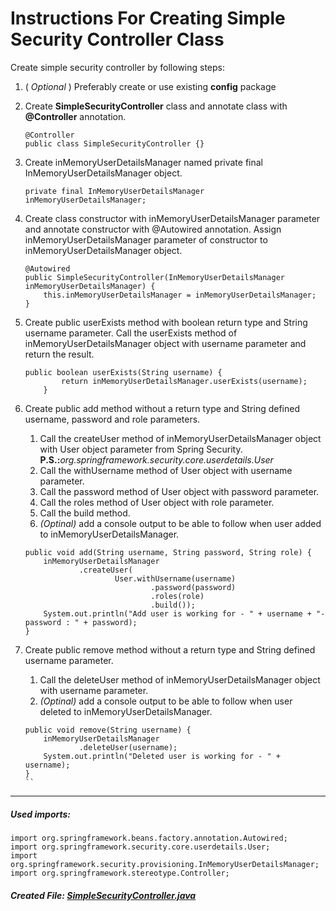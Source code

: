 # Instructions For Creating Simple Security Controller Class

Create simple security controller by following steps:

1. ( _Optional_ ) Preferably create or use existing **config** package 

1. Create **SimpleSecurityController** class and annotate class with **@Controller** annotation.
    ```
    @Controller
    public class SimpleSecurityController {}
    ```
1. Create inMemoryUserDetailsManager named private final InMemoryUserDetailsManager object.
    ```
    private final InMemoryUserDetailsManager inMemoryUserDetailsManager;
    ```
1. Create class constructor with inMemoryUserDetailsManager parameter and 
annotate constructor with @Autowired annotation. Assign inMemoryUserDetailsManager parameter of constructor to 
inMemoryUserDetailsManager object. 
    ```
    @Autowired
    public SimpleSecurityController(InMemoryUserDetailsManager inMemoryUserDetailsManager) {
        this.inMemoryUserDetailsManager = inMemoryUserDetailsManager;
    }
    ```
1. Create public userExists method with boolean return type and String username parameter. Call the userExists method 
of inMemoryUserDetailsManager object with username parameter and return the result.  
    ```
    public boolean userExists(String username) {
            return inMemoryUserDetailsManager.userExists(username);
        }
    ```
1. Create public add method without a return type and String defined username, password and role parameters.
    1. Call the createUser method of inMemoryUserDetailsManager object with User object parameter from Spring Security. 
    **P.S.:**_org.springframework.security.core.userdetails.User_
    1. Call the withUsername method of User object with username parameter.
    1. Call the password method of User object with password parameter.
    1. Call the roles method of User object with role parameter.
    1. Call the build method.
    1. _(Optinal)_ add a console output to be able to follow when user added to inMemoryUserDetailsManager.
    ```
    public void add(String username, String password, String role) {
        inMemoryUserDetailsManager
                .createUser(
                        User.withUsername(username)
                                .password(password)
                                .roles(role)
                                .build());
        System.out.println("Add user is working for - " + username + "- password : " + password);
    }
    ```
1. Create public remove method without a return type and String defined username parameter.
    1. Call the deleteUser method of inMemoryUserDetailsManager object with username parameter. 
    1. _(Optinal)_ add a console output to be able to follow when user deleted to inMemoryUserDetailsManager.
    ```
    public void remove(String username) {
        inMemoryUserDetailsManager
                .deleteUser(username);
        System.out.println("Deleted user is working for - " + username);
    }
    ``
    
---
##### _Used imports:_
```
import org.springframework.beans.factory.annotation.Autowired;
import org.springframework.security.core.userdetails.User;
import org.springframework.security.provisioning.InMemoryUserDetailsManager;
import org.springframework.stereotype.Controller;
```

##### Created File: [SimpleSecurityController.java](../../src/main/java/com/security/presentatie/config/SimpleSecurityController.java)